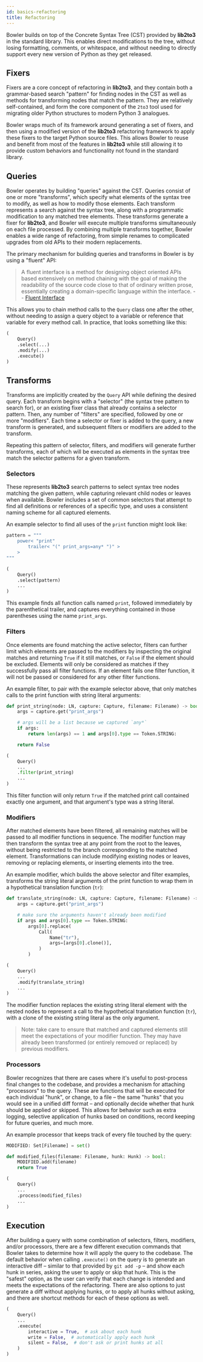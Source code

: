 ```yaml
---
id: basics-refactoring
title: Refactoring
---
```


Bowler builds on top of the Concrete Syntax Tree (CST) provided by **lib2to3** in the
standard library.  This enables direct modifications to the tree, without losing
formatting, comments, or whitespace, and without needing to directly support every
new version of Python as they get released.

## Fixers

Fixers are a core concept of refactoring in **lib2to3**, and they contain both
a grammar-based search "pattern" for finding nodes in the CST as well as methods for
transforming nodes that match the pattern.  They are relatively self-contained, and
form the core component of the `2to3` tool used for migrating older Python structures
to modern Python 3 analogues.

Bowler wraps much of its framework around generating a set of fixers, and then using
a modified version of the **lib2to3** refactoring framework to apply these fixers
to the target Python source files.  This allows Bowler to reuse and benefit from most
of the features in **lib2to3** while still allowing it to provide custom behaviors
and functionality not found in the standard library.

## Queries

Bowler operates by building "queries" against the CST.  Queries consist of one or more
"transforms", which specify what elements of the syntax tree to modify, as well as how
to modify those elements.  Each transform represents a search against the syntax tree,
along with a programmatic modification to any matched tree elements. These transforms
generate a fixer for **lib2to3**, and Bowler will execute multiple transforms
simultaneously on each file processed.  By combining multiple transforms together,
Bowler enables a wide range of refactoring, from simple renames to complicated upgrades
from old APIs to their modern replacements.

The primary mechanism for building queries and transforms in Bowler is by using a
"fluent" API:

> A fluent interface is a method for designing object oriented APIs based extensively
> on method chaining with the goal of making the readability of the source code close
> to that of ordinary written prose, essentially creating a domain-specific language
> within the interface. -- [Fluent Interface][fi]

This allows you to chain method calls to the `Query` class one after the other, without
needing to assign a query object to a variable or reference that variable for every
method call.  In practice, that looks something like this:

```python
(
    Query()
    .select(...)
    .modify(...)
    .execute()
)
```

## Transforms

Transforms are implicitly created by the `Query` API while defining the desired query.
Each transform begins with a "selector" (the syntax tree pattern to search for), or an
existing fixer class that already contains a selector pattern. Then, any number of
"filters" are specified, followed by one or more "modifiers". Each time a selector or
fixer is added to the query, a new transform is generated, and subsequent filters or
modifiers are added to the transform.

Repeating this pattern of selector, filters, and modifiers will generate further
transforms, each of which will be executed as elements in the syntax tree match the
selector patterns for a given transform.

### Selectors

These represents **lib2to3** search patterns to select syntax tree nodes matching the
given pattern, while capturing relevant child nodes or leaves when available.  Bowler
includes a set of common selectors that attempt to find all definitions or references
of a specific type, and uses a consistent naming scheme for all captured elements.

An example selector to find all uses of the `print` function might look like:

```python
pattern = """
    power< "print"
        trailer< "(" print_args=any* ")" >
    >
"""

(
    Query()
    .select(pattern)
    ...
)
```

This example finds all function calls named `print`, followed immediately by the
parenthetical trailer, and captures everything contained in those parentheses using the
name `print_args`.

### Filters

Once elements are found matching the active selector, filters can further limit which
elements are passed to the modifiers by inspecting the original matches and returning
`True` if it still matches, or `False` if the element should be excluded.  Elements
will only be considered as matches if they successfully pass all filter functions.
If an element fails one filter function, it will not be passed or considered for any
other filter functions.

An example filter, to pair with the example selector above, that only matches calls
to the print function with string literal arguments:

```python
def print_string(node: LN, capture: Capture, filename: Filename) -> bool:
    args = capture.get("print_args")

    # args will be a list because we captured `any*`
    if args:
        return len(args) == 1 and args[0].type == Token.STRING:

    return False

(
    Query()
    ...
    .filter(print_string)
    ...
)
```

This filter function will only return `True` if the matched print call contained
exactly one argument, and that argument's type was a string literal.

### Modifiers

After matched elements have been filtered, all remaining matches will be passed to all
modifier functions in sequence.  The modifier function may then transform the syntax
tree at any point from the root to the leaves, without being restricted to the branch
corresponding to the matched element.  Transformations can include modifying existing
nodes or leaves, removing or replacing elements, or inserting elements into the tree.

An example modifier, which builds the above selector and filter examples, transforms
the string literal arguments of the print function to wrap them in a hypothetical
translation function (`tr`):

```python
def translate_string(node: LN, capture: Capture, filename: Filename) -> None:
    args = capture.get("print_args")

    # make sure the arguments haven't already been modified
    if args and args[0].type == Token.STRING:
        args[0].replace(
            Call(
                Name("tr"),
                args=[args[0].clone()],
            )
        )

(
    Query()
    ...
    .modify(translate_string)
    ...
)
```

The modifier function replaces the existing string literal element with the nested
nodes to represent a call to the hypothetical translation function (`tr`), with a clone
of the existing string literal as the only argument.

> Note: take care to ensure that matched and captured elements still meet the
> expectations of your modifier function.  They may have already been transformed
> (or entirely removed or replaced) by previous modifiers.

### Processors

Bowler recognizes that there are cases where it's useful to post-process final changes
to the codebase, and provides a mechanism for attaching "processors" to the query.
These are functions that will be executed for each individual "hunk", or change, to
a file – the same "hunks" that you would see in a unified diff format – and optionally
decide whether that hunk should be applied or skipped.  This allows for behavior such
as extra logging, selective application of hunks based on conditions, record keeping
for future queries, and much more.

An example processor that keeps track of every file touched by the query:

```python
MODIFIED: Set[Filename] = set()

def modified_files(filename: Filename, hunk: Hunk) -> bool:
    MODIFIED.add(filename)
    return True

(
    Query()
    ...
    .process(modified_files)
    ...
)
```

## Execution

After building a query with some combination of selectors, filters, modifiers, and/or
processors, there are a few different execution commands that Bowler takes to determine
how it will apply the query to the codebase.  The default behavior when calling
`.execute()` on the query is to generate an interactive diff – similar to that provided
by `git add -p` – and show each hunk in series, asking the user to apply or skip that
hunk.  This is the "safest" option, as the user can verify that each change is intended
and meets the expectations of the refactoring.  There are also options to just generate
a diff without applying hunks, or to apply all hunks without asking, and there are
shortcut methods for each of these options as well.

```python
(
    Query()
    ...
    .execute(
        interactive = True,  # ask about each hunk
        write = False,  # automatically apply each hunk
        silent = False,  # don't ask or print hunks at all
    )
)
```


[fi]: https://en.wikipedia.org/wiki/Fluent_interface
